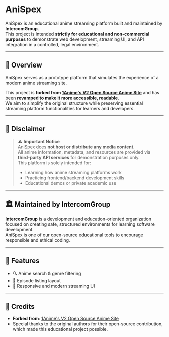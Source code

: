 # AniSpex

AniSpex is an educational anime streaming platform built and maintained by **IntercomGroup**.  
This project is intended **strictly for educational and non-commercial purposes** to demonstrate web development, streaming UI, and API integration in a controlled, legal environment.

---

## 📌 Overview

AniSpex serves as a prototype platform that simulates the experience of a modern anime streaming site.

This project is **forked from [1Anime's V2 Open Source Anime Site](https://github.com/1Anime)** and has been **revamped to make it more accessible, readable**.  
We aim to simplify the original structure while preserving essential streaming platform functionalities for learners and developers.

---

## 🧪 Disclaimer

> ⚠️ **Important Notice**  
> AniSpex does **not host or distribute any media content**.  
> All anime information, metadata, and resources are provided via **third-party API services** for demonstration purposes only.  
> This platform is solely intended for:
> - Learning how anime streaming platforms work
> - Practicing frontend/backend development skills
> - Educational demos or private academic use

---

## 🏛 Maintained by IntercomGroup

**IntercomGroup** is a development and education-oriented organization focused on creating safe, structured environments for learning software development.  
AniSpex is one of our open-source educational tools to encourage responsible and ethical coding.

---

## 📂 Features

- 🔍 Anime search & genre filtering
- 🧾 Episode listing layout
- 🎨 Responsive and modern streaming UI

---

## 🙏 Credits

- **Forked from**: [1Anime's V2 Open Source Anime Site](https://github.com/1Anime)  
- Special thanks to the original authors for their open-source contribution, which made this educational project possible.
